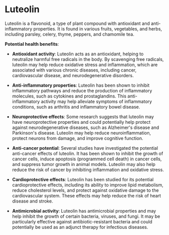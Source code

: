 <!--
source: gpt-3 + jph editing
tags: herbals
-->

# Luteolin

Luteolin is a flavonoid, a type of plant compound with antioxidant and anti-inflammatory properties. It is found in various fruits, vegetables, and herbs, including parsley, celery, thyme, peppers, and chamomile tea.

**Potential health benefits**:

*  **Antioxidant activity**: Luteolin acts as an antioxidant, helping to neutralize harmful free radicals in the body. By scavenging free radicals, luteolin may help reduce oxidative stress and inflammation, which are associated with various chronic diseases, including cancer, cardiovascular disease, and neurodegenerative disorders.

*  **Anti-inflammatory properties**: Luteolin has been shown to inhibit inflammatory pathways and reduce the production of inflammatory molecules, such as cytokines and prostaglandins. This anti-inflammatory activity may help alleviate symptoms of inflammatory conditions, such as arthritis and inflammatory bowel disease.

*  **Neuroprotective effects**: Some research suggests that luteolin may have neuroprotective properties and could potentially help protect against neurodegenerative diseases, such as Alzheimer's disease and Parkinson's disease. Luteolin may help reduce neuroinflammation, protect neurons from damage, and improve cognitive function.

*  **Anti-cancer potential**: Several studies have investigated the potential anti-cancer effects of luteolin. It has been shown to inhibit the growth of cancer cells, induce apoptosis (programmed cell death) in cancer cells, and suppress tumor growth in animal models. Luteolin may also help reduce the risk of cancer by inhibiting inflammation and oxidative stress.

*  **Cardioprotective effects**: Luteolin has been studied for its potential cardioprotective effects, including its ability to improve lipid metabolism, reduce cholesterol levels, and protect against oxidative damage to the cardiovascular system. These effects may help reduce the risk of heart disease and stroke.

*  **Antimicrobial activity**: Luteolin has antimicrobial properties and may help inhibit the growth of certain bacteria, viruses, and fungi. It may be particularly effective against antibiotic-resistant bacteria and could potentially be used as an adjunct therapy for infectious diseases.
